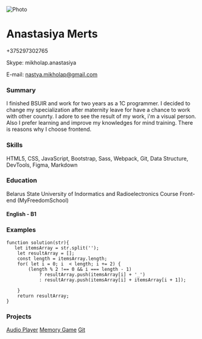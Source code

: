 ![Photo](/Users/Anastasiya/Documents/RsSchool/rsschool-cv/assets/cvPhoto.jpg)
# Anastasiya Merts
+375297302765


Skype: mikholap.anastasiya

E-mail: nastya.mikholap@gmail.com 


### Summary
I finished BSUIR and work for two years as a 1C programmer. I decided to change my specialization after maternity leave for have a chance to work with other counrty. I adore to see the result of my work, i'm a visual person. Also I prefer learning and improve my knowledges for mind training. There is reasons why I choose frontend. 
### Skills
HTML5, CSS, JavaScript, Bootstrap, Sass, Webpack, Git, Data Structure, DevTools, Figma, Markdown
### Education
Belarus State University of Indormatics and Radioelectronics
Course Front-end (MyFreedomSchool)
#### English - B1
### Examples

```
function solution(str){
   let itemsArray = str.split('');
    let resultArray = [];
    const length = itemsArray.length;
    for( let i = 0; i  < length; i += 2) {
        (length % 2 !== 0 && i === length - 1) 
            ? resultArray.push(itemsArray[i] + '_') 
            : resultArray.push(itemsArray[i] + itemsArray[i + 1]);
        
    }
    return resultArray;
}
```

### Projects
[Audio Player](https://mertsanastasiya.github.io/audio-player/)
[Memory Game](https://rolling-scopes-school.github.io/mertsanastasiya-JSFEPRESCHOOL/memoryGame/) 
[Git](https://github.com/MertsAnastasiya/Frontend.git)